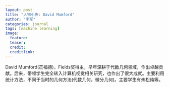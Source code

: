 ```yaml
---
layout: post
title: "人物小传: David Mumford"
author: "李军"
categories: journal
tags: [machine learning]
image:
  feature: 
  teaser: 
  credit:
  creditlink:
---
```


David Mumford(芒福德)，Fields奖得主，早年深耕于代数几何领域，作出卓越贡献。后来，带领学生完全转入计算机视觉相关研究，也作出了很大成就。主要利用统计方法，不同于当时的几何方法(代数几何，微分几何)。主要学生有朱松纯等。